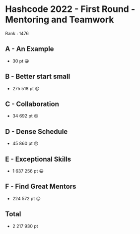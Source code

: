# Hashcode 2022 - First Round - Mentoring and Teamwork

Rank : 1476

## A - An Example

* 30 pt 😀

## B - Better start small

* 275 518 pt 😞

## C - Collaboration

* 34 692 pt 😐

## D - Dense Schedule

* 45 860 pt 😞

## E - Exceptional Skills

* 1 637 256 pt 😀

## F - Find Great Mentors

* 224 572 pt 😐

## Total

* 2 217 930 pt
